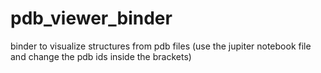 # pdb_viewer_binder 

binder to visualize structures from pdb files (use the jupiter notebook file and change the pdb ids inside the brackets)
